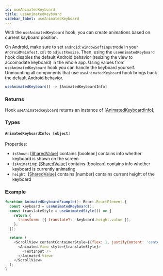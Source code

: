 ```yaml
---
id: useAnimatedKeyboard
title: useAnimatedKeyboard
sidebar_label: useAnimatedKeyboard
---
```

With the `useAnimatedKeyboard` hook, you can create animations based on current kayboard position.

On Android, make sure to set `android:windowSoftInputMode` in your `AndroidMainfest.xml` to `adjustResize`. Then, using the `useAnimatedKeyboard` hook disables
the default Android behavior (resizing the view to accomodate keyboard) in the whole app. Using values from `useAnimatedKeyboard` hook you can handle the keyboard yourself. Unmounting all components that use `useAnimatedKeyboard` hook brings back the default Android behavior.

```js
useAnimatedKeyboard() -> [AnimatedKeyboardInfo]
```

### Returns
Hook `useAnimatedKeyboard` returns an instance of [[AnimatedKeyboardInfo](#animatedkeyboard-object)];

### Types

#### `AnimatedKeyboardInfo: [object]`
Properties:
* `isShown`: [[SharedValue](../../api/hooks/useSharedValue)] contains [boolean]
  contains info whether keyboard is shown on the screen
* `isAnimating`: [[SharedValue](../../api/hooks/useSharedValue)] contains [boolean]
  contains info whether keyboard is currently animating
* `height`: [[SharedValue](../../api/hooks/useSharedValue)] contains [number]
  contains current height of the keyboard

### Example
```js
function AnimatedKeyboardExample(): React.ReactElement {
  const keyboard = useAnimatedKeyboard();
  const translateStyle = useAnimatedStyle(() => {
    return {
      transform: [{ translateY: -keyboard.height.value }],
    };
  });

  return (
    <ScrollView contentContainerStyle={{flex: 1, justifyContent: 'center', alignItems: 'center' }}>
      <Animated.View style={translateStyle}>
        <TextInput />
      </Animated.View>
    </ScrollView>
  );
}
```
